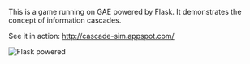 This is a game running on GAE powered by Flask. It demonstrates the concept of information cascades.

See it in action: http://cascade-sim.appspot.com/

![Flask powered](http://flask.pocoo.org/static/badges/flask-powered.png)


